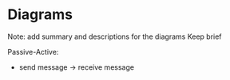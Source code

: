 # Diagrams #

Note: add summary and descriptions for the diagrams Keep brief

Passive-Active:
  * send message -> receive message
